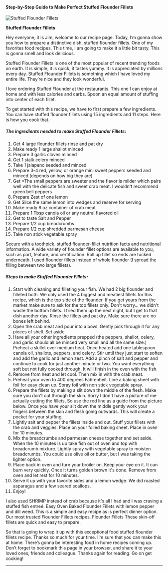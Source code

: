             

#### Step-by-Step Guide to Make Perfect Stuffed Flounder Fillets

![Stuffed Flounder Fillets](https://img-global.cpcdn.com/recipes/e8a50c246a5fded8/751x532cq70/stuffed-flounder-fillets-recipe-main-photo.jpg)

**Stuffed Flounder Fillets**

Hey everyone, it is Jim, welcome to our recipe page. Today, I’m gonna show you how to prepare a distinctive dish, stuffed flounder fillets. One of my favorites food recipes. This time, I am going to make it a little bit tasty. This is gonna smell and look delicious.

Stuffed Flounder Fillets is one of the most popular of recent trending foods on earth. It is simple, it is quick, it tastes yummy. It is appreciated by millions every day. Stuffed Flounder Fillets is something which I have loved my entire life. They’re nice and they look wonderful.

I love ordering Stuffed Flounder at the restaurants. This one I can enjoy at home and with less calories and carbs. Spoon an equal amount of stuffing into center of each fillet.

To get started with this recipe, we have to first prepare a few ingredients. You can have stuffed flounder fillets using 15 ingredients and 11 steps. Here is how you cook that.

##### The ingredients needed to make Stuffed Flounder Fillets:

1.  Get 4 large flounder fillets rinse and pat dry
2.  Make ready 1 large shallot minced
3.  Prepare 3 garlic cloves minced
4.  Get 1 stalk celery minced
5.  Take 1 jalapeno seeded and minced
6.  Prepare 3-4 red, yellow, or orange mini sweet peppers seeded and minced (depends on how big they are)
7.  Get \*The small peppers are sweeter and the flavor is milder which pairs well with the delicate fish and sweet crab meat. I wouldn't recommend green bell peppers
8.  Prepare Zest of one lemon
9.  Get Slice the same lemon into wedges and reserve for serving
10.  Make ready 8 oz container of crab meat
11.  Prepare 1 Tbsp canola oil or any neutral flavored oil
12.  Get to taste Salt and Pepper
13.  Prepare 1/2 cup breadcrumbs
14.  Prepare 1/2 cup shredded parmesan cheese
15.  Take non stick vegetable spray

Secure with a toothpick. stuffed flounder-fillet nutrition facts and nutritional information. A wide variety of flounder fillet options are available to you, such as part, feature, and certification. Roll up fillet so ends are tucked underneath. I used flounder fillets instead of whole flounder (I spread the filling between two large fillets).

##### Steps to make Stuffed Flounder Fillets:

1.  Start with cleaning and filleting your fish. We had 2 big flounder and filleted both. We only used the 4 biggest and meatiest fillets for this recipe, which is the top side of the flounder. If you get yours from the market make sure to ask for the top fillets only. Don't worry… we didn't waste the bottom fillets. I fried them up the next night, but I get to that dish another day. Rinse the fillets and pat dry. Make sure there are no bones left behind.
2.  Open the crab meat and pour into a bowl. Gently pick through it for any pieces of shell. Set aside.
3.  Have all your other ingredients prepped (the peppers, shallot, celery, and garlic should all be minced very small and all the same size.) Preheat a skillet over medium heat. Once heated add one tablespoon canola oil, shallots, peppers, and celery. Stir until they just start to soften and add the garlic and lemon zest. Add a pinch of salt and pepper and continue to cook for just another minute or two. You want everything soft but not fully cooked through. It will finish in the oven with the fish.
4.  Remove from heat and let cool. Then mix in with the crab meat.
5.  Preheat your oven to 400 degrees Fahrenheit. Line a baking sheet with foil for easy clean up. Spray foil with non stick vegetable spray.
6.  Prepare the fillets by making a slit down the middle of the flesh. Make sure you don't cut through the skin. Sorry I don't have a picture of me actually cutting the fillets, So use the red line as a guide from the picture below. Once you have your slit down the middle gently work your fingers between the skin and flesh going outwards. This will create a pocket for your stuffing.
7.  Lightly salt and pepper the fillets inside and out. Stuff your fillets with the crab and veggies. Place on your foiled baking sheet. Place in oven for 10 minutes.
8.  Mix the breadcrumbs and parmesan cheese together and set aside. When the 10 minutes is up take fish out of oven and top with breadcrumb mixture. Lightly spray with vegetable spray to moisten breadcrumbs. You could use olive oil or butter, but I was taking the lighter option.
9.  Place back in oven and turn your broiler on. Keep your eye on it. It can burn very quickly. Once it turns golden brown it's done. Remove from oven and let rest for 10 minutes.
10.  Serve it up with your favorite sides and a lemon wedge. We did roasted asparagus and a few seared scallops.
11.  Enjoy!

I also used SHRIMP instead of crab because it's all I had and I was craving a stuffed fish entreé. Easy Oven Baked Flounder Fillets with lemon pepper and dill weed. This is a simple and easy recipe as is perfect dinner option. Our most trusted Flounder Fillets recipes. Flounder Fillets These skin-off fillets are quick and easy to prepare.

So that is going to wrap it up with this exceptional food stuffed flounder fillets recipe. Thanks so much for your time. I’m sure that you can make this at home. There’s gonna be interesting food in home recipes coming up. Don’t forget to bookmark this page in your browser, and share it to your loved ones, friends and colleague. Thanks again for reading. Go on get cooking!

* * *
